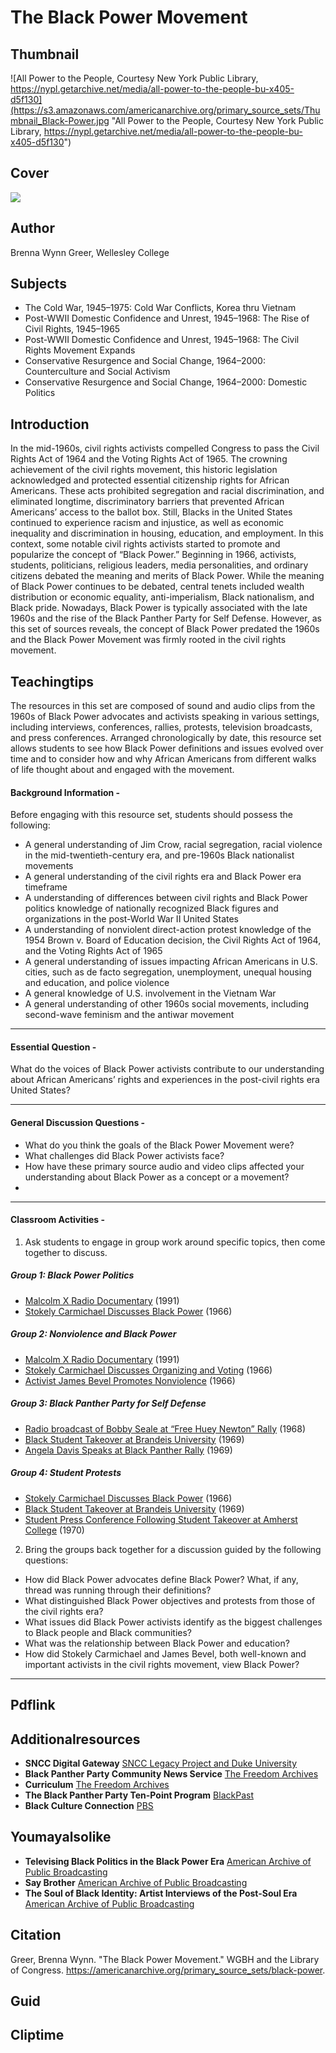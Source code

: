 # The Black Power Movement

## Thumbnail

![All Power to the People, Courtesy New York Public Library, https://nypl.getarchive.net/media/all-power-to-the-people-bu-x405-d5f130](https://s3.amazonaws.com/americanarchive.org/primary_source_sets/Thumbnail_Black-Power.jpg "All Power to the People, Courtesy New York Public Library, https://nypl.getarchive.net/media/all-power-to-the-people-bu-x405-d5f130")

## Cover
  <img class="educator-resource-cover" src="https://s3.amazonaws.com/americanarchive.org/primary_source_sets/Main_Black-Power.jpg"/>

## Author

Brenna Wynn Greer, Wellesley College

## Subjects

- The Cold War, 1945–1975: Cold War Conflicts, Korea thru Vietnam
- Post-WWII Domestic Confidence and Unrest, 1945–1968: The Rise of Civil Rights, 1945–1965
- Post-WWII Domestic Confidence and Unrest, 1945–1968: The Civil Rights Movement Expands
- Conservative Resurgence and Social Change, 1964–2000: Counterculture and Social Activism
- Conservative Resurgence and Social Change, 1964–2000: Domestic Politics	

## Introduction

In the mid-1960s, civil rights activists compelled Congress to pass the Civil Rights Act of 1964 and the Voting Rights Act of 1965. The crowning achievement of the civil rights movement, this historic legislation acknowledged and protected essential citizenship rights for African Americans. These acts prohibited segregation and racial discrimination, and eliminated longtime, discriminatory barriers that prevented African Americans’ access to the ballot box. Still, Blacks in the United States continued to experience racism and injustice, as well as economic inequality and discrimination in housing, education, and employment. In this context, some notable civil rights activists started to promote and popularize the concept of “Black Power.” Beginning in 1966, activists, students, politicians, religious leaders, media personalities, and ordinary citizens debated the meaning and merits of Black Power. While the meaning of Black Power continues to be debated, central tenets included wealth distribution or economic equality, anti-imperialism, Black nationalism, and Black pride. Nowadays, Black Power is typically associated with the late 1960s and the rise of the Black Panther Party for Self Defense. However, as this set of sources reveals, the concept of Black Power predated the 1960s and the Black Power Movement was firmly rooted in the civil rights movement. 

## Teachingtips

The resources in this set are composed of sound and audio clips from the 1960s of Black Power advocates and activists speaking in various settings, including interviews, conferences, rallies, protests, television broadcasts, and press conferences. Arranged chronologically by date, this resource set allows students to see how Black Power definitions and issues evolved over time and to consider how and why African Americans from different walks of life thought about and engaged with the movement. 

#### Background Information -

Before engaging with this resource set, students should possess the following:
- A general understanding of Jim Crow, racial segregation, racial violence in the mid-twentieth-century era, and pre-1960s Black nationalist movements
- A general understanding of the civil rights era and Black Power era timeframe
- A understanding of differences between civil rights and Black Power politics
knowledge of nationally recognized Black figures and organizations in the post-World War II United States
- A understanding of nonviolent direct-action protest
knowledge of the 1954 Brown v. Board of Education decision, the Civil Rights Act of 1964, and the Voting Rights Act of 1965
- A general understanding of issues impacting African Americans in U.S. cities, such as de facto segregation, unemployment, unequal housing and education, and police violence
- A general knowledge of U.S. involvement in the Vietnam War
- A general understanding of other 1960s social movements, including second-wave feminism and the antiwar movement

<hr>

#### Essential Question - 

What do the voices of Black Power activists contribute to our understanding about African Americans’ rights and experiences in the post-civil rights era United States?

<hr>

#### General Discussion Questions -
- What do you think the goals of the Black Power Movement were? 
- What challenges did Black Power activists face?
- How have these primary source audio and video clips affected your understanding about Black Power as a concept or a movement?
- 
<hr>

#### Classroom Activities -

1. Ask students to engage in group work around specific topics, then come together to discuss.

##### Group 1: Black Power Politics
- [Malcolm X Radio Documentary](https://americanarchive.org/primary_source_sets/black-power/9_207-60qrfqmn) (1991)
- [Stokely Carmichael Discusses Black Power](https://americanarchive.org/primary_source_sets/black-power/3_28-zp3vt1h700) (1966)

##### Group 2: Nonviolence and Black Power
- [Malcolm X Radio Documentary](https://americanarchive.org/primary_source_sets/black-power/9_207-60qrfqmn) (1991)
- [Stokely Carmichael Discusses Organizing and Voting](https://americanarchive.org/primary_source_sets/black-power/1_28-zw18k75h85) (1966)
- [Activist James Bevel Promotes Nonviolence](https://americanarchive.org/primary_source_sets/black-power/2_6688g8fs31) (1966)

##### Group 3: Black Panther Party for Self Defense 
- [Radio broadcast of Bobby Seale at “Free Huey Newton” Rally](https://americanarchive.org/primary_source_sets/black-power/5_28-q52f766p51) (1968)
- [Black Student Takeover at Brandeis University](https://americanarchive.org/primary_source_sets/black-power/6_15-99p2w600) (1969)
- [Angela Davis Speaks at Black Panther Rally](https://americanarchive.org/primary_source_sets/black-power/7_28-vh5cc0vc2h) (1969)

##### Group 4: Student Protests
- [Stokely Carmichael Discusses Black Power](https://americanarchive.org/primary_source_sets/black-power/3_28-zp3vt1h700) (1966)
- [Black Student Takeover at Brandeis University](https://americanarchive.org/primary_source_sets/black-power/6_15-99p2w600) (1969)
- [Student Press Conference Following Student Takeover at Amherst College](https://americanarchive.org/primary_source_sets/black-power/8_305-1289335k) (1970)

2. Bring the groups back together for a discussion guided by the following questions:

- How did Black Power advocates define Black Power? What, if any, thread was running through their definitions?
- What distinguished Black Power objectives and protests from those of the civil rights era? 
- What issues did Black Power activists identify as the biggest challenges to Black people and Black communities?
- What was the relationship between Black Power and education?
- How did Stokely Carmichael and James Bevel, both well-known and important activists in the civil rights movement, view Black Power?

<hr>

## Pdflink

## Additionalresources

- <b>SNCC Digital Gateway</b> [SNCC Legacy Project and Duke University](https://snccdigital.org/)
- <b>Black Panther Party Community News Service</b> [The Freedom Archives](https://search.freedomarchives.org/search.php?view_collection=90)
- <b>Curriculum</b> [The Freedom Archives](https://freedomarchives.org/projects/curriculum/)
- <b>The Black Panther Party  Ten-Point Program</b> [BlackPast](https://www.blackpast.org/african-american-history/primary-documents-african-american-history/black-panther-party-ten-point-program-1966/)
- <b>Black Culture Connection</b> [PBS](https://www.pbs.org/articles/topic/black-culture-connection)


## Youmayalsolike

- <b>Televising Black Politics in the Black Power Era</b> [American Archive of Public Broadcasting](https://americanarchive.org/exhibits/black-power)
- <b>Say Brother</b> [American Archive of Public Broadcasting](https://americanarchive.org/special_collections/say-brother)
- <b>The Soul of Black Identity: Artist Interviews of the Post-Soul Era</b> [American Archive of Public Broadcasting](https://americanarchive.org/special_collections/soul-of-black-identity)


## Citation

Greer, Brenna Wynn. "The Black Power Movement." WGBH and the Library of Congress. https://americanarchive.org/primary_source_sets/black-power.

## Guid
## Cliptime
